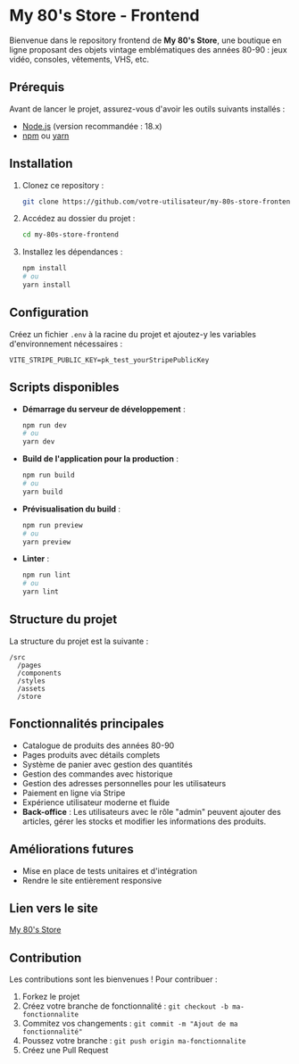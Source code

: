 # My 80's Store - Frontend

Bienvenue dans le repository frontend de **My 80's Store**, une boutique en ligne proposant des objets vintage emblématiques des années 80-90 : jeux vidéo, consoles, vêtements, VHS, etc.

## Prérequis

Avant de lancer le projet, assurez-vous d'avoir les outils suivants installés :

- [Node.js](https://nodejs.org/) (version recommandée : 18.x)
- [npm](https://www.npmjs.com/) ou [yarn](https://yarnpkg.com/)

## Installation

1. Clonez ce repository :
   ```bash
   git clone https://github.com/votre-utilisateur/my-80s-store-frontend.git
   ```
2. Accédez au dossier du projet :
   ```bash
   cd my-80s-store-frontend
   ```
3. Installez les dépendances :
   ```bash
   npm install
   # ou
   yarn install
   ```

## Configuration

Créez un fichier `.env` à la racine du projet et ajoutez-y les variables d'environnement nécessaires :

```
VITE_STRIPE_PUBLIC_KEY=pk_test_yourStripePublicKey
```

## Scripts disponibles

- **Démarrage du serveur de développement** :
  ```bash
  npm run dev
  # ou
  yarn dev
  ```
- **Build de l'application pour la production** :
  ```bash
  npm run build
  # ou
  yarn build
  ```
- **Prévisualisation du build** :
  ```bash
  npm run preview
  # ou
  yarn preview
  ```
- **Linter** :
  ```bash
  npm run lint
  # ou
  yarn lint
  ```

## Structure du projet

La structure du projet est la suivante :

```
/src
  /pages
  /components
  /styles
  /assets
  /store
```

## Fonctionnalités principales

- Catalogue de produits des années 80-90
- Pages produits avec détails complets
- Système de panier avec gestion des quantités
- Gestion des commandes avec historique
- Gestion des adresses personnelles pour les utilisateurs
- Paiement en ligne via Stripe
- Expérience utilisateur moderne et fluide
- **Back-office** : Les utilisateurs avec le rôle "admin" peuvent ajouter des articles, gérer les stocks et modifier les informations des produits.

## Améliorations futures

- Mise en place de tests unitaires et d'intégration
- Rendre le site entièrement responsive

## Lien vers le site

[My 80's Store](https://my-80store-frontend.vercel.app/)

## Contribution

Les contributions sont les bienvenues ! Pour contribuer :

1. Forkez le projet
2. Créez votre branche de fonctionnalité : `git checkout -b ma-fonctionnalite`
3. Commitez vos changements : `git commit -m "Ajout de ma fonctionnalité"`
4. Poussez votre branche : `git push origin ma-fonctionnalite`
5. Créez une Pull Request
